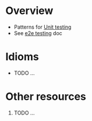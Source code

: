 # Overview
- Patterns for [Unit testing](https://en.wikipedia.org/wiki/Unit_testing)
- See [e2e testing](./testing.e2e.md) doc


# Idioms
- TODO ...


# Other resources
1. TODO ...
